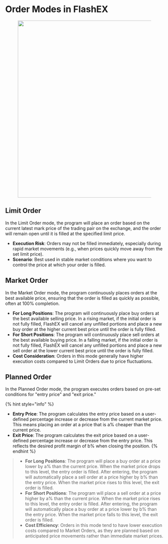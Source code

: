 # Order Modes in FlashEX

<figure><img src="../../../.gitbook/assets/Group 47302.png" alt="" width="563"><figcaption></figcaption></figure>

## **Limit Order**

In the Limit Order mode, the program will place an order based on the current latest mark price of the trading pair on the exchange, and the order will remain open until it is filled at the specified limit price.

* **Execution Risk**: Orders may not be filled immediately, especially during rapid market movements (e.g., when prices quickly move away from the set limit price).
* **Scenario**: Best used in stable market conditions where you want to control the price at which your order is filled.

## **Market Order**

In the Market Order mode, the program continuously places orders at the best available price, ensuring that the order is filled as quickly as possible, often at 100% completion.

* **For Long Positions**: The program will continuously place buy orders at the best available selling price. In a rising market, if the initial order is not fully filled, FlashEX will cancel any unfilled portions and place a new buy order at the higher current best price until the order is fully filled.
* **For Short Positions**: The program will continuously place sell orders at the best available buying price. In a falling market, if the initial order is not fully filled, FlashEX will cancel any unfilled portions and place a new sell order at the lower current best price until the order is fully filled.
* **Cost Consideration**: Orders in this mode generally have higher execution costs compared to Limit Orders due to price fluctuations.

## Planned Order

In the Planned Order mode, the program executes orders based on pre-set conditions for "entry price" and "exit price."

{% hint style="info" %}
* **Entry Price**: The program calculates the entry price based on a user-defined percentage increase or decrease from the current market price. This means placing an order at a price that is a% cheaper than the current price.
* **Exit Price**: The program calculates the exit price based on a user-defined percentage increase or decrease from the entry price. This reflects the desired profit margin of b% when closing the position.
{% endhint %}

>
>
> * **For Long Positions**: The program will place a buy order at a price lower by a% than the current price. When the market price drops to this level, the entry order is filled. After entering, the program will automatically place a sell order at a price higher by b% than the entry price. When the market price rises to this level, the exit order is filled.
> * **For Short Positions**: The program will place a sell order at a price higher by a% than the current price. When the market price rises to this level, the entry order is filled. After entering, the program will automatically place a buy order at a price lower by b% than the entry price. When the market price falls to this level, the exit order is filled.
> * **Cost Efficiency**: Orders in this mode tend to have lower execution costs compared to Market Orders, as they are planned based on anticipated price movements rather than immediate market prices.

<figure><img src="../../../.gitbook/assets/Pagination.png" alt=""><figcaption></figcaption></figure>
